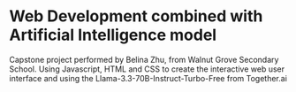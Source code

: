# Web Development combined with Artificial Intelligence model
Capstone project performed by Belina Zhu, from Walnut Grove Secondary School. 
Using Javascript, HTML and CSS to create the interactive web user interface and using the Llama-3.3-70B-Instruct-Turbo-Free from Together.ai